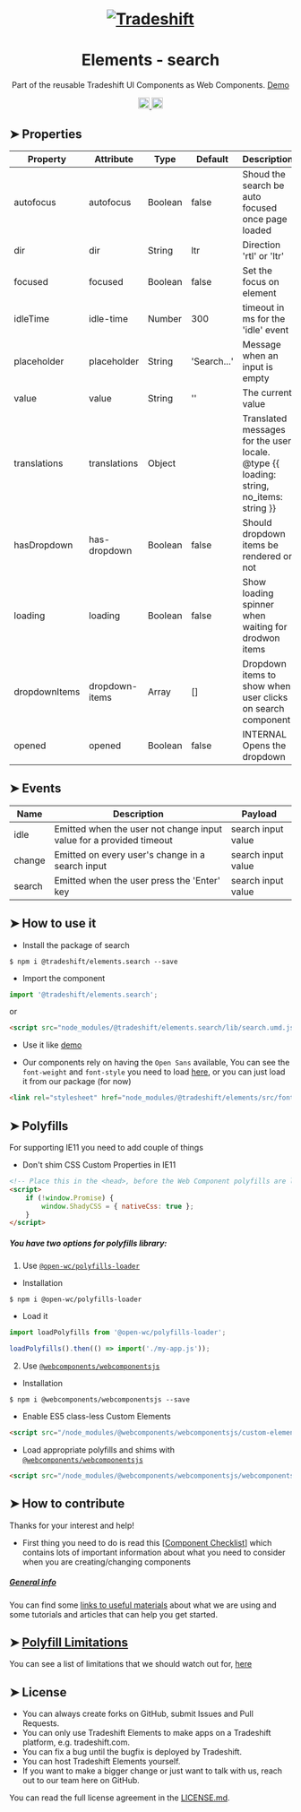 <h1 align="center">
    <a href="https://tradeshift.com/">
      <img alt="Tradeshift" src="https://tradeshift.com/wp-content/themes/Tradeshift/img/brand/logo-black.png"/>
    </a>
</h1>

<h1 align="center">Elements - search</h1>

<p align="center">
  Part of the reusable Tradeshift UI Components as Web Components.
    <a href="https://tradeshift.github.io/elements/?path=/story/ts-search--default">
      Demo
    </a>
</p>

<p align="center">
    <a href="https://www.npmjs.com/package/@tradeshift/elements.search">
      <img alt="NPM Version" src="https://badgen.net/npm/v/@tradeshift/elements.search" height="20"/>
    </a>
    <a href="https://npmcharts.com/compare/@tradeshift/elements.search?minimal=true">
      <img alt="Downloads per month" src="https://badgen.net/npm/dm/@tradeshift/elements.search" height="20"/>
    </a>
</p>

<style>
  table {
        width:100%;
  }
</style>

## ➤ Properties

| Property | Attribute | Type | Default | Description |
| --- | --- | --- | --- | --- |
| autofocus | autofocus | Boolean | false | Shoud the search be auto focused once page loaded |
| dir | dir | String | ltr | Direction 'rtl' or 'ltr' |
| focused | focused | Boolean | false | Set the focus on element |
| idleTime | idle-time | Number | 300 | timeout in ms for the 'idle' event |
| placeholder | placeholder | String | 'Search...' | Message when an input is empty |
| value | value | String | '' | The current value |
| translations | translations | Object |  | Translated messages for the user locale. <br> @type {{ loading: string, no_items: string }} |
| hasDropdown | has-dropdown | Boolean | false | Should dropdown items be rendered or not |
| loading | loading | Boolean | false | Show loading spinner when waiting for drodwon items |
| dropdownItems | dropdown-items | Array | [] | Dropdown items to show when user clicks on search component |
| opened | opened | Boolean | false | INTERNAL Opens the dropdown |

## ➤ Events

| Name   | Description                                                         | Payload            |
| ------ | ------------------------------------------------------------------- | ------------------ |
| idle   | Emitted when the user not change input value for a provided timeout | search input value |
| change | Emitted on every user's change in a search input                    | search input value |
| search | Emitted when the user press the 'Enter' key                         | search input value |

## ➤ How to use it

- Install the package of search

```shell
$ npm i @tradeshift/elements.search --save
```

- Import the component

```js
import '@tradeshift/elements.search';
```

or

```html
<script src="node_modules/@tradeshift/elements.search/lib/search.umd.js"></script>
```

- Use it like [demo]("https://tradeshift.github.io/elements/?path=/story/ts-search--default")

- Our components rely on having the `Open Sans` available, You can see the `font-weight` and `font-style` you need to load [here](https://github.com/Tradeshift/elements/blob/master/packages/core/src/fonts.css), or you can just load it from our package (for now)

```html
<link rel="stylesheet" href="node_modules/@tradeshift/elements/src/fonts.css" />
```

## ➤ Polyfills

For supporting IE11 you need to add couple of things

- Don't shim CSS Custom Properties in IE11

```html
<!-- Place this in the <head>, before the Web Component polyfills are loaded -->
<script>
	if (!window.Promise) {
		window.ShadyCSS = { nativeCss: true };
	}
</script>
```

##### You have two options for polyfills library:

1. Use [`@open-wc/polyfills-loader`](https://github.com/open-wc/open-wc/tree/master/packages/polyfills-loader)

- Installation

```shell
$ npm i @open-wc/polyfills-loader
```

- Load it

```js
import loadPolyfills from '@open-wc/polyfills-loader';

loadPolyfills().then(() => import('./my-app.js'));
```

2. Use [`@webcomponents/webcomponentsjs`](https://github.com/webcomponents/polyfills/tree/master/packages/webcomponentsjs)

- Installation

```hell
$ npm i @webcomponents/webcomponentsjs --save
```

- Enable ES5 class-less Custom Elements

```html
<script src="/node_modules/@webcomponents/webcomponentsjs/custom-elements-es5-adapter.js"></script>
```

- Load appropriate polyfills and shims with [`@webcomponents/webcomponentsjs`](https://github.com/webcomponents/webcomponentsjs)

```html
<script src="/node_modules/@webcomponents/webcomponentsjs/webcomponents-loader.js" defer></script>
```

## ➤ How to contribute

Thanks for your interest and help!

- First thing you need to do is read this [[Component Checklist](https://github.com/Tradeshift/elements/wiki/Component-checklist)] which contains lots of important information about what you need to consider when you are creating/changing components

##### [General info](https://github.com/Tradeshift/elements/wiki/Useful-materials-starter)

You can find some [links to useful materials](https://github.com/Tradeshift/elements/wiki/Useful-materials-starter) about what we are using and some tutorials and articles that can help you get started.

## ➤ [Polyfill Limitations](https://github.com/Tradeshift/elements/wiki/Polyfill-Limitations)

You can see a list of limitations that we should watch out for, [here](https://github.com/Tradeshift/elements/wiki/Polyfill-Limitations)

## ➤ License

- You can always create forks on GitHub, submit Issues and Pull Requests.
- You can only use Tradeshift Elements to make apps on a Tradeshift platform, e.g. tradeshift.com.
- You can fix a bug until the bugfix is deployed by Tradeshift.
- You can host Tradeshift Elements yourself.
- If you want to make a bigger change or just want to talk with us, reach out to our team here on GitHub.

You can read the full license agreement in the [LICENSE.md](https://github.com/Tradeshift/elements/blob/master/LICENSE.md).
